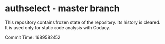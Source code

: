 # authselect - master branch

This repository contains frozen state of the repository.
Its history is cleared. It is used only for static code
analysis with Codacy.

Commit Time: 1689582452